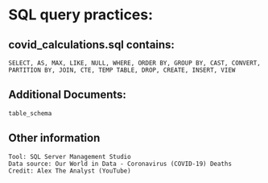 # SQL query practices:
## covid_calculations.sql contains:
    SELECT, AS, MAX, LIKE, NULL, WHERE, ORDER BY, GROUP BY, CAST, CONVERT, 
    PARTITION BY, JOIN, CTE, TEMP TABLE, DROP, CREATE, INSERT, VIEW
## Additional Documents:
    table_schema
## Other information 
    Tool: SQL Server Management Studio 
    Data source: Our World in Data - Coronavirus (COVID-19) Deaths
    Credit: Alex The Analyst (YouTube)

